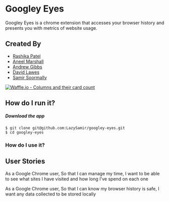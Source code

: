 # Googley Eyes

Googley Eyes is a chrome extension that accesses your browser history and presents you with metrics of website usage.

## Created By
- [Rashika Patel](https://github.com/cbp10)
- [Aneel Marshall](https://github.com/marshall159)
- [Andrew Gibbs](https://github.com/SecretSurfSpot)
- [David Lawes](https://github.com/DaveLawes)
- [Samir Soormally](https://github.com/LazySamir)

[![Waffle.io - Columns and their card count](https://badge.waffle.io/LazySamir/googley-eyes.svg?columns=all)](https://waffle.io/LazySamir/googley-eyes)

## How do I run it?


##### Download the app
```
$ git clone git@github.com:LazySamir/googley-eyes.git
$ cd googley-eyes
```

### How do I use it?


## User Stories

As a Google Chrome user,
So that I can manage my time,
I want to be able to see what sites I have visited and how long I've spend on each one

As a Google Chrome user,
So that I can know my browser history is safe,
I want any data collected to be stored locally
